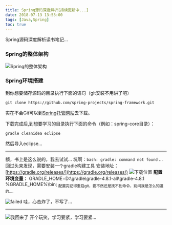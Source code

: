 ```yaml
---
title: Spring源码深度解析[持续更新中...]
date: 2018-07-13 13:53:00
tags: [Java,Spring]
toc: true
---
```

Spring源码深度解析读书笔记...
<!--more-->
### Spring的整体架构
![Spring的整体架构](https://user-images.githubusercontent.com/21979120/42675065-e926e4dc-86a4-11e8-9f6c-38950ea6e1fa.png)


### Spring环境搭建
到你想要储存源码的目录执行下面的语句（git安装不用讲了吧）
```prettyprint
git clone https://github.com/spring-projects/spring-framework.git
```
实在不会Git可以到[Spring托管网站](https://github.com/spring-projects/spring-framework)去下载。

下载完成后,到想要学习的目录执行下面的命令（例如：spring-core目录）：
```prettyprint
gradle cleanidea eclipse
```
然后导入eclipse...
***
额，书上是这么说的，我去试试...
坑啊：`bash: gradle: command not found`
...
回过头来发现，需要安装一个gradle构建工具
安装地址：[https://gradle.org/releases/](https://gradle.org/releases/)
![下载位置](https://user-images.githubusercontent.com/21979120/42677677-10c2b674-86af-11e8-873d-ad189795f938.png)
**配置环境变量：**
GRADLE_HOME=D:\gradle\gradle-4.8.1-all\gradle-4.8.1
%GRADLE_HOME%\bin;
<sub>配置完记得重启git，要不然还是找不到命令，别问我是怎么知道的....</sub>

![failed](https://user-images.githubusercontent.com/21979120/42678556-d64d6f36-86b1-11e8-8ada-abf9c0374de8.png)
哇，心态炸了，不写了...

***

![我回来了](https://timgsa.baidu.com/timg?image&quality=80&size=b9999_10000&sec=1531561272766&di=a06271af073440cb91ef02d3a37ffe3e&imgtype=jpg&src=http%3A%2F%2Fimg4.imgtn.bdimg.com%2Fit%2Fu%3D725318554%2C1946417039%26fm%3D214%26gp%3D0.jpg)
开个玩笑，学习要紧，学习要紧...
